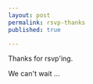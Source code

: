 ```yaml
---
layout: post
permalink: rsvp-thanks
published: true

---
```


Thanks for rsvp'ing.

We can't wait ...
